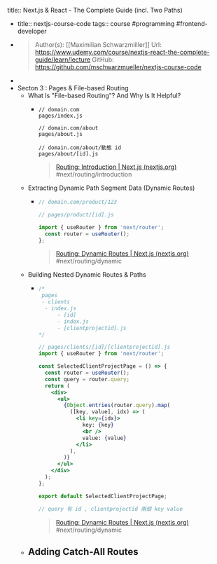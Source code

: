 title:: Next.js & React - The Complete Guide (incl. Two Paths)

- title:: nextjs-course-code
  tags:: course #programming #frontend-developer
- >Author(s): [[Maximilian Schwarzmiiller]]
  Url: https://www.udemy.com/course/nextjs-react-the-complete-guide/learn/lecture
  GitHub: https://github.com/mschwarzmueller/nextjs-course-code
-
- Secton 3 : Pages & File-based Routing
	- What Is "File-based Routing"? And Why Is It Helpful?
		- ```
		  // domain.com
		  pages/index.js
		  
		  // domain.com/about
		  pages/about.js
		  
		  // domain.com/about/動態 id
		  pages/about/[id].js
		  ```
		  >[Routing: Introduction | Next.js (nextjs.org)](https://nextjs.org/docs/routing/introduction)
		  #next/routing/introduction
	- Extracting Dynamic Path Segment Data (Dynamic Routes)
		- ```jsx
		  // domain.com/product/123
		  
		  // pages/product/[id].js
		  
		  import { useRouter } from 'next/router';
		    const router = useRouter();
		  };
		  ```
		  >[Routing: Dynamic Routes | Next.js (nextjs.org)](https://nextjs.org/docs/routing/dynamic-routes)
		  #next/routing/dynamic
	- Building Nested Dynamic Routes & Paths
		- ```jsx
		  /*
		   pages
		   - clients
		   	- index.js
		    	- [id]
		  		- index.js
		  		- [clientprojectid].js
		  */
		  
		  // pages/clients/[id]/[clientprojectid].js
		  import { useRouter } from 'next/router';
		  
		  const SelectedClientProjectPage = () => {
		    const router = useRouter();
		    const query = router.query;
		    return (
		      <div>
		        <ul>
		          {Object.entries(router.query).map(
		            ([key, value], idx) => (
		              <li key={idx}>
		                key: {key}
		                <br />
		                value: {value}
		              </li>
		            ),
		          )}
		        </ul>
		      </div>
		    );
		  };
		  
		  export default SelectedClientProjectPage;
		  
		  // query 有 id , clientprojectid 兩個 key value
		  ```
		  >[Routing: Dynamic Routes | Next.js (nextjs.org)](https://nextjs.org/docs/routing/dynamic-routes)
		  #next/routing/dynamic
	- Adding Catch-All Routes
		-